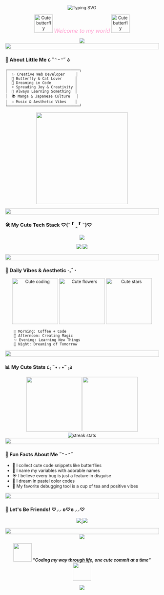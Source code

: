 <div align="center">
  <img src="https://readme-typing-svg.herokuapp.com?font=Comfortaa&weight=700&size=38&pause=1000&color=FF69B4&center=true&vCenter=true&width=500&height=70&lines=Hi+there,+I'm+Ju+%F0%9F%A6%8B" alt="Typing SVG" />
</div>

<p align="center">
  <img src="https://media1.giphy.com/media/v1.Y2lkPTc5MGI3NjExaWtyaHoycG81dDR2bmpwM2gxcGhkYWthM2ZzNndvaWI1cTJ2cGtpcCZlcD12MV9pbnRlcm5hbF9naWZfYnlfaWQmY3Q9cw/yP5lOY2U4QaQqJn2Wj/giphy.gif" width="60" alt="Cute butterfly"/>
  <em style="color: #ffa3d1ff; font-size: 18px;">Welcome to my world</em>
  <img src="https://media1.giphy.com/media/v1.Y2lkPTc5MGI3NjExaWtyaHoycG81dDR2bmpwM2gxcGhkYWthM2ZzNndvaWI1cTJ2cGtpcCZlcD12MV9pbnRlcm5hbF9naWZfYnlfaWQmY3Q9cw/yP5lOY2U4QaQqJn2Wj/giphy.gif" width="60" alt="Cute butterfly"/>
</p>

<div align="center">
  <img src="https://media3.giphy.com/media/v1.Y2lkPTc5MGI3NjExeXk0eTQzZ2I1OHN6OW42eHcxcDByeGJ3bjNsZ3VjNXhlbG9xdXE1YyZlcD12MV9pbnRlcm5hbF9naWZfYnlfaWQmY3Q9cw/7rWT2mzgyxrzYyUdVg/giphy.gif" />
</div>

<div align="center">
  <img src="https://i.imgur.com/dBaSKWF.gif" height="20" width="100%">
</div>

### 🌸 About Little Me ૮ ˶ᵔ ᵕ ᵔ˶ ა

```
┌─────────────────────────────────┐
│  ✨ Creative Web Developer     │
│  🦋 Butterfly & Cat Lover      │  
│  🌸 Dreaming in Code           │
│  ☀️ Spreading Joy & Creativity │
│  🎀 Always Learning Something  │
│  📚 Manga & Japanese Culture   │
│  🎶 Music & Aesthetic Vibes    │
└─────────────────────────────────┘

```

<p align="center">
  <img src="https://github.com/SP-XD/SP-XD/blob/main/images/dino.gif?raw=true" width="300" />
</p>

<div align="center">
  <img src="https://i.imgur.com/dBaSKWF.gif" height="20" width="100%">
</div>

### 🛠️ My Cute Tech Stack ♡(˶╹̆ ‸╹̆ ˵)♡
<div align="center">
  <img src="https://skillicons.dev/icons?i=html,css,js,react,nodejs,python,git,github,vscode&theme=light" />
</div>

<p align="center">
  <img src="https://img.shields.io/badge/Learning-Always-FF69B4?style=for-the-badge&logo=heart&logoColor=white"/>
  <img src="https://img.shields.io/badge/Coding-With Love-FFB6C1?style=for-the-badge&logo=heart&logoColor=white"/>
</p>

<div align="center">
  <img src="https://i.imgur.com/dBaSKWF.gif" height="20" width="100%">
</div>

### 🦋 Daily Vibes & Aesthetic ‧₊˚ ⋅
<div align="center">
  <img src="https://media.giphy.com/media/LmNwrBhejkK9EFP504/giphy.gif" width="150" alt="Cute coding"/>
  <img src="https://media.giphy.com/media/26BRuo6sLetdllPAQ/giphy.gif" width="150" alt="Cute flowers"/>  
  <img src="https://media.giphy.com/media/3oKIPEqDGUULpEU0aQ/giphy.gif" width="150" alt="Cute stars"/>
</div>

```
    🌸 Morning: Coffee + Code
    🦋 Afternoon: Creating Magic  
    ✨ Evening: Learning New Things
    🌙 Night: Dreaming of Tomorrow
```

<div align="center">
  <img src="https://i.imgur.com/dBaSKWF.gif" height="20" width="100%">
</div>

### 📊 My Cute Stats ૮₍ ˶• ˕ •˶ ₎ა
<div align="center">
  <img height="180em" src="https://github-readme-stats.vercel.app/api?username=TON-USERNAME&show_icons=true&theme=buefy&include_all_commits=true&count_private=true"/>
  <img height="180em" src="https://github-readme-stats.vercel.app/api/top-langs/?username=TON-USERNAME&layout=compact&langs_count=7&theme=buefy"/>
</div>

<div align="center">
  <img src="https://github-readme-streak-stats.herokuapp.com/?user=TON-USERNAME&theme=buefy" alt="streak stats"/>
</div>

<div align="center">
  <img src="https://i.imgur.com/dBaSKWF.gif" height="20" width="100%">
</div>

### 🎀 Fun Facts About Me ˶ᵔ ᵕ ᵔ˶
- 🦋 I collect cute code snippets like butterflies
- 🌸 I name my variables with adorable names
- ☀️ I believe every bug is just a feature in disguise
- 🎨 I dream in pastel color codes
- 🌈 My favorite debugging tool is a cup of tea and positive vibes

<div align="center">
  <img src="https://i.imgur.com/dBaSKWF.gif" height="20" width="100%">
</div>

### 🌷 Let's Be Friends! ♡⸝⸝ ʚ♡ɞ ⸝⸝♡
<p align="center">
  <a href="https://www.linkedin.com/in/TON-LINKEDIN/">
    <img src="https://img.shields.io/badge/LinkedIn-Let's Connect!-FF69B4?style=for-the-badge&logo=linkedin&logoColor=white"/>
  </a>
  <a href="mailto:TON-MAIL">
    <img src="https://img.shields.io/badge/Email-Say Hi!-FFB6C1?style=for-the-badge&logo=gmail&logoColor=white"/>
  </a>
</p>

<div align="center">
  <img src="https://i.imgur.com/dBaSKWF.gif" height="20" width="100%">
</div>

<div align="center">
  <img src="https://capsule-render.vercel.app/api?type=waving&color=gradient&customColorList=12&height=100&section=footer&text=Thanks+for+visiting!&fontSize=20&fontColor=FF69B4" />
</div>

<p align="center">
  <img src="https://media.giphy.com/media/LnQjpWaON8nhr21vNW/giphy.gif" width="60"> 
  <em><b>"Coding my way through life, one cute commit at a time"</b></em>
  <img src="https://media.giphy.com/media/LnQjpWaON8nhr21vNW/giphy.gif" width="60">
</p>

<div align="center">
  <img src="https://komarev.com/ghpvc/?username=TON-USERNAME&color=FF69B4&style=for-the-badge&label=Profile+Views" />
</div>
